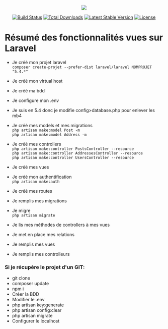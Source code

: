 <p align="center"><img src="https://laravel.com/assets/img/components/logo-laravel.svg"></p>

<p align="center">
<a href="https://travis-ci.org/laravel/framework"><img src="https://travis-ci.org/laravel/framework.svg" alt="Build Status"></a>
<a href="https://packagist.org/packages/laravel/framework"><img src="https://poser.pugx.org/laravel/framework/d/total.svg" alt="Total Downloads"></a>
<a href="https://packagist.org/packages/laravel/framework"><img src="https://poser.pugx.org/laravel/framework/v/stable.svg" alt="Latest Stable Version"></a>
<a href="https://packagist.org/packages/laravel/framework"><img src="https://poser.pugx.org/laravel/framework/license.svg" alt="License"></a>
</p>

# Résumé des fonctionnalités vues sur Laravel

- Je créé mon projet laravel<br>
```composer create-projet --prefer-dist laravel/laravel NOMPROJET "5.4.*"```

- Je créé mon virtual host
- Je créé ma bdd
- Je configure mon .env
- Je suis en 5.4 donc je modifie config>database.php pour enlever les mb4
- Je créé mes models et mes migrations<br>
```php artisan make:model Post -m```<br>
```php artisan make:model Address -m```
- Je créé mes controllers<br>
```php artisan make:controller PostsController --resource```<br>
```php artisan make:controller AddressesController --resource```<br>
```php artisan make:controller UsersController --resource```
- Je créé mes vues
- Je créé mon authentification<br>
```php artisan make:auth```
- Je créé mes routes
- Je remplis mes migrations
- Je migre<br>
```php artisan migrate```
- Je lis mes méthodes de controllers à mes vues
- Je met en place mes relations
- Je remplis mes vues
- Je remplis mes controlleurs


### Si je récupère le projet d'un GIT:
- git clone
- composer update
- npm i
- Créer la BDD
- Modifier le .env
- php artisan key:generate
- php artisan config:clear
- php artisan migrate
- Configurer le localhost